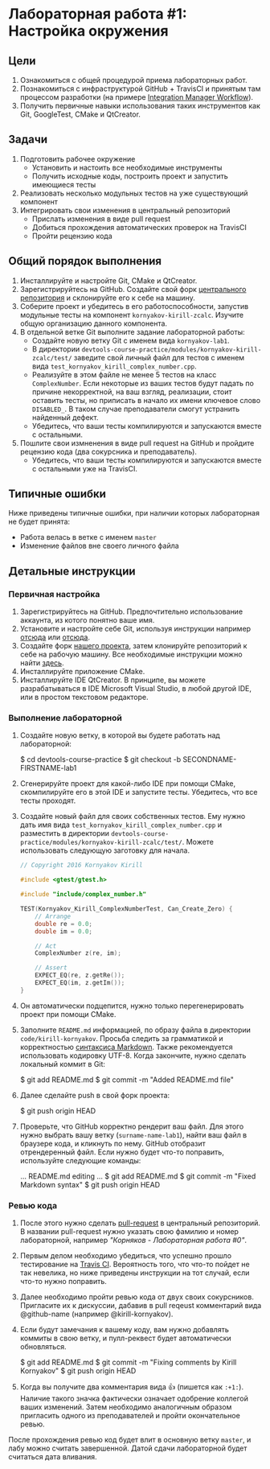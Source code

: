 # Лабораторная работа #1: Настройка окружения

<!-- TODO
  - Описать инсталляцию QtCreator

-->

## Цели

  1. Ознакомиться с общей процедурой приема лабораторных работ.
  1. Познакомиться с инфраструктурой GitHub + TravisCI и принятым там процессом
     разработки (на примере [Integration Manager Workflow][imworkflow]).
  1. Получить первичные навыки использования таких инструментов как Git,
     GoogleTest, CMake и QtCreator.

## Задачи

  1. Подготовить рабочее окружение
     - Установить и настоить все необходимые инструменты
     - Получить исходные коды, построить проект и запустить имеющиеся тесты
  1. Реализовать несколько модульных тестов на уже существующий компонент
  1. Интегрировать свои изменения в центральный репозиторий
     - Прислать изменения в виде pull request
     - Добиться прохождения автоматических проверок на TravisCI
     - Пройти рецензию кода

## Общий порядок выполнения

  1. Инсталлируйте и настройте Git, CMake и QtCreator.
  1. Зарегистрируйтесь на GitHub. Создайте свой форк [центрального
     репозитория][central-repo] и склонируйте его к себе на машину.
  1. Соберите проект и убедитесь в его работоспособности, запустив модульные
     тесты на компонент `kornyakov-kirill-zcalc`. Изучите общую организацию
     данного компонента.
  1. В отдельной ветке Git выполните задание лабораторной работы:
     - Создайте новую ветку Git с именем вида `kornyakov-lab1`.
     - В директории
       `devtools-course-practice/modules/kornyakov-kirill-zcalc/test/` заведите
       свой личный файл для тестов с именем вида
       `test_kornyakov_kirill_complex_number.cpp`.
     - Реализуйте в этом файле не менее 5 тестов на класс `ComplexNumber`. Если
       некоторые из ваших тестов будут падать по причине некорректной, на ваш
       взгляд, реализации, стоит оставить тесты, но приписать в начало их имени
       ключевое слово `DISABLED_`. В таком случае преподаватели смогут устранить
       найденный дефект.
     - Убедитесь, что ваши тесты компилируются и запускаются вместе с
       остальными.
  1. Пошлите свои измненения в виде pull request на GitHub и пройдите рецензию
     кода (два сокурсника и преподаватель).
     - Убедитесь, что ваши тесты компилируются и запускаются вместе с
       остальными уже на TravisCI.

## Типичные ошибки

Ниже приведены типичные ошибки, при наличии которых лабораторная не будет
принята:

  - Работа велась в ветке с именем `master`
  - Изменение файлов вне своего личного файла

## Детальные инструкции

### Первичная настройка

  1. Зарегистрируйтесь на GitHub. Предпочтительно использование аккаунта, из
     котого понятно ваше имя.
  1. Установите и настройте себе Git, используя инструкции например
     [отсюда][help-git-mp2] или [отсюда][help-git].
  1. Создайте форк [нашего проекта][central-repo], затем клонируйте репозиторий
     к себе на рабочую машину. Все необходимые инструкции можно найти
     [здесь][help-fork].
  1. Инсталлируйте приложение CMake.
  1. Инсталлируйте IDE QtCreator. В принципе, вы можете разрабатываться в IDE
     Microsoft Visual Studio, в любой другой IDE, или в простом текстовом
     редакторе.

### Выполнение лабораторной

  1. Создайте новую ветку, в которой вы будете работать над лабораторной:

        $ cd devtools-course-practice
        $ git checkout -b SECONDNAME-FIRSTNAME-lab1

  1. Сгенерируйте проект для какой-либо IDE при помощи CMake, скомпилируйте его
     в этой IDE и запустите тесты. Убедитесь, что все тесты проходят.

  1. Создайте новый файл для своих собственных тестов. Ему нужно дать имя вида
     `test_kornyakov_kirill_complex_number.cpp` и разместить в директории
     `devtools-course-practice/modules/kornyakov-kirill-zcalc/test/`. Можете
     использовать следующую заготовку для начала.

     ```cpp
     // Copyright 2016 Kornyakov Kirill

     #include <gtest/gtest.h>

     #include "include/complex_number.h"

     TEST(Kornyakov_Kirill_ComplexNumberTest, Can_Create_Zero) {
         // Arrange
         double re = 0.0;
         double im = 0.0;

         // Act
         ComplexNumber z(re, im);

         // Assert
         EXPECT_EQ(re, z.getRe());
         EXPECT_EQ(im, z.getIm());
     }
     ```

  1. Он автоматически подцепится, нужно только перегенерировать проект при
     помощи CMake.

  1. Заполните `README.md` информацией, по образу файла в директории
     `code/kirill-kornyakov`. Просьба следить за грамматикой и корректностью
     [синтаксиса Markdown][gfm]. Также рекомендуется использовать кодировку
     UTF-8. Когда закончите, нужно сделать локальный коммит в Git:

        $ git add README.md
        $ git commit -m "Added README.md file"

  1. Далее сделайте push в свой форк проекта:

        $ git push origin HEAD

  1. Проверьте, что GitHub корректно рендерит ваш файл. Для этого нужно выбрать
     вашу ветку (`surname-name-lab1`), найти ваш файл в браузере кода, и
     кликнуть по нему. GitHub отобразит отрендеренный файл. Если нужно будет
     что-то поправить, используйте следующие команды:

        ... README.md editing ...
        $ git add README.md
        $ git commit -m "Fixed Markdown syntax"
        $ git push origin HEAD

### Ревью кода

  1. После этого нужно сделать [pull-request][help-pr] в центральный
     репозиторий. В названии pull-request нужно указать свою фамилию и номер
     лабораторной, например _"Корняков - Лабораторная работа #0"_.
  1. Первым делом необходимо убедиться, что успешно прошло тестирование на
     [Travis CI][travis]. Вероятность того, что что-то пойдет не так невелика,
     но ниже приведены инструкции на тот случай, если что-то нужно поправить.
  1. Далее необходимо пройти ревью кода от двух своих сокурсников. Пригласите их
     к дискуссии, дабавив в pull reqeust комментарий вида @github-name (например
     @kirill-kornyakov).
  1. Если будут замечания к вашему коду, вам нужно добавлять коммиты в
     свою ветку, и пулл-реквест будет автоматически обновляться.

        $ git add README.md
        $ git commit -m "Fixing comments by Kirill Kornyakov"
        $ git push origin HEAD

  1. Когда вы получите два комментария вида :+1: (пишется как `:+1:`). Наличие
     такого значка фактически означает одобрение коллегой ваших изменений. Затем
     необходимо аналогичным образом пригласить одного из преподавателей и пройти
     окончательное ревью.

После прохождения ревью код будет влит в основную ветку `master`, и лабу можно
считать завершенной. Датой сдачи лабораторной будет считаться дата вливания.

<!-- LINKS -->

[group]:        https://groups.google.com/forum/#!forum/devtools-course
[topics]:       https://docs.google.com/spreadsheet/ccc?key=0AsBBkrQIoSbjdEdTUFRsaUw3LV92eVhwXzYtb0tZNHc#gid=3
[travis]:       https://travis-ci.org/UNN-VMK-Software/devtools-course-practice/pull_requests
[central-repo]: https://github.com/UNN-VMK-Software/devtools-course-practice

[help-git-mp2]: https://github.com/UNN-VMK-Software/mp2-lab1-set#Инструкция-по-выполнению-работы
[help-git]:     https://help.github.com/articles/set-up-git
[help-fork]:    https://help.github.com/articles/fork-a-repo
[help-pr]:      https://help.github.com/articles/using-pull-requests
[gfm]:          https://help.github.com/articles/github-flavored-markdown
[imworkflow]:   https://git-scm.com/book/en/v2/Distributed-Git-Distributed-Workflows#Integration-Manager-Workflow

<!-- BACKUP
  1. Выберите себе свободную тему из [списка][topics], вписав свое имя и группу.

    1. В подпапке `code` заведите папку со своим именем (вида `surname-name`), и
     поместите туда файл `README.md`. Это будет ваша wiki страничка в формате
     Markdown со всеми деталями о вашем проекте.

        $ cd code
        $ mkdir surname-name
        $ cd surname-name
        $ touch README.md
-->
